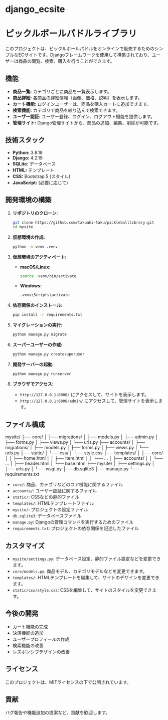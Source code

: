 # django_ecsite

# ピックルボールパドルライブラリ

このプロジェクトは、ピックルボールパドルをオンラインで販売するためのシンプルなECサイトです。Djangoフレームワークを使用して構築されており、ユーザーは商品の閲覧、検索、購入を行うことができます。

## 機能

*   **商品一覧:** カテゴリごとに商品を一覧表示します。
*   **商品詳細:** 各商品の詳細情報（画像、価格、説明）を表示します。
*   **カート機能:** ログインユーザーは、商品を購入カートに追加できます。
*   **検索機能:** カテゴリで商品を絞り込んで検索できます。
*   **ユーザー認証:** ユーザー登録、ログイン、ログアウト機能を提供します。
*   **管理サイト:** Django管理サイトから、商品の追加、編集、削除が可能です。

## 技術スタック

*   **Python:** 3.8.18
*   **Django:** 4.2.19
*   **SQLite:** データベース
*   **HTML:** テンプレート
*   **CSS:** Bootstrap 5 (スタイル)
*   **JavaScript:** (必要に応じて)

## 開発環境の構築

1.  **リポジトリのクローン:**
    ```bash
    git clone https://github.com/takuaki-taku/pickleballlibrary.git
    cd mysite
    ```

2.  **仮想環境の作成:**
    ```bash
    python -m venv .venv
    ```

3.  **仮想環境のアクティベート:**
    *   **macOS/Linux:**
        ```bash
        source .venv/bin/activate
        ```
    *   **Windows:**
        ```bash
        .venv\Scripts\activate
        ```

4.  **依存関係のインストール:**
    ```bash
    pip install -r requirements.txt
    ```

5.  **マイグレーションの実行:**
    ```bash
    python manage.py migrate
    ```

6.  **スーパーユーザーの作成:**
    ```bash
    python manage.py createsuperuser
    ```

7.  **開発サーバーの起動:**
    ```bash
    python manage.py runserver
    ```

8.  **ブラウザでアクセス:**
    *   `http://127.0.0.1:8000/` にアクセスして、サイトを表示します。
    *   `http://127.0.0.1:8000/admin/` にアクセスして、管理サイトを表示します。

## ファイル構成
mysite/
├── core/
│ ├── migrations/
│ ├── models.py
│ ├── admin.py
│ ├── forms.py
│ ├── views.py
│ └── urls.py
├── accounts/
│ ├── migrations/
│ ├── models.py
│ ├── forms.py
│ ├── views.py
│ └── urls.py
├── static/
│ └── css/
│ └── style.css
├── templates/
│ ├── core/
│ │ ├── home.html
│ │ ├── item.html
│ │ └── ...
│ ├── accounts/
│ │ └── ...
│ ├── header.html
│ └── base.html
├── mysite/
│ ├── settings.py
│ ├── urls.py
│ └── wsgi.py
├── db.sqlite3
├── manage.py
└── requirements.txt


*   `core/`: 商品、カテゴリなどのコア機能に関するファイル
*   `accounts/`: ユーザー認証に関するファイル
*   `static/`: CSSなどの静的ファイル
*   `templates/`: HTMLテンプレートファイル
*   `mysite/`: プロジェクトの設定ファイル
*   `db.sqlite3`: データベースファイル
*   `manage.py`: Djangoの管理コマンドを実行するためのファイル
*   `requirements.txt`: プロジェクトの依存関係を記述したファイル

## カスタマイズ

*   `mysite/settings.py`: データベース設定、静的ファイル設定などを変更できます。
*   `core/models.py`: 商品モデル、カテゴリモデルなどを変更できます。
*   `templates/`: HTMLテンプレートを編集して、サイトのデザインを変更できます。
*   `static/css/style.css`: CSSを編集して、サイトのスタイルを変更できます。

## 今後の開発

*   カート機能の完成
*   決済機能の追加
*   ユーザープロフィールの作成
*   検索機能の改善
*   レスポンシブデザインの改善

## ライセンス

このプロジェクトは、MITライセンスの下で公開されています。

## 貢献

バグ報告や機能追加の提案など、貢献を歓迎します。